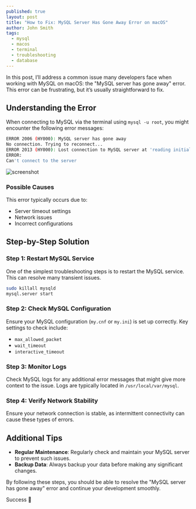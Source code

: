 ```yaml
---
published: true
layout: post
title: "How to Fix: MySQL Server Has Gone Away Error on macOS"
author: John Smith
tags:
  - mysql
  - macos
  - terminal
  - troubleshooting
  - database
---
```

In this post, I’ll address a common issue many developers face when working with MySQL on macOS: the "MySQL server has gone away" error. This error can be frustrating, but it’s usually straightforward to fix.

## Understanding the Error

When connecting to MySQL via the terminal using `mysql -u root`, you might encounter the following error messages:

```bash
ERROR 2006 (HY000): MySQL server has gone away
No connection. Trying to reconnect...
ERROR 2013 (HY000): Lost connection to MySQL server at 'reading initial communication packet', system error: 102
ERROR:
Can't connect to the server
```

![screenshot](https://i.imgur.com/GZILrCL.png)

### Possible Causes

This error typically occurs due to:

- Server timeout settings
- Network issues
- Incorrect configurations

## Step-by-Step Solution

### Step 1: Restart MySQL Service

One of the simplest troubleshooting steps is to restart the MySQL service. This can resolve many transient issues.

```bash
sudo killall mysqld
mysql.server start
```

### Step 2: Check MySQL Configuration

Ensure your MySQL configuration (`my.cnf` or `my.ini`) is set up correctly. Key settings to check include:

- `max_allowed_packet`
- `wait_timeout`
- `interactive_timeout`

### Step 3: Monitor Logs

Check MySQL logs for any additional error messages that might give more context to the issue. Logs are typically located in `/usr/local/var/mysql`.

### Step 4: Verify Network Stability

Ensure your network connection is stable, as intermittent connectivity can cause these types of errors.

## Additional Tips

- **Regular Maintenance**: Regularly check and maintain your MySQL server to prevent such issues.
- **Backup Data**: Always backup your data before making any significant changes.

By following these steps, you should be able to resolve the "MySQL server has gone away" error and continue your development smoothly.

Success 🎉
